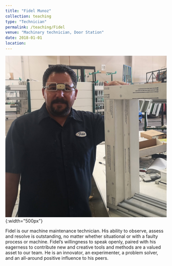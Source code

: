 ```yaml
---
title: "Fidel Munoz"
collection: teaching
type: "Technician"
permalink: /teaching/Fidel
venue: "Machinary technician, Door Station"
date: 2018-01-01
location:
---
```


![fidel](/images/fidel.jpg){:width="500px"}

Fidel is our machine maintenance technician. His ability to observe, assess and resolve is outstanding, no matter whether situational or with a faulty process or machine. Fidel’s willingness to speak openly, paired with his eagerness to contribute new and creative tools and methods are a valued asset to our team. He is an innovator, an experimenter, a problem solver, and an all-around positive influence to his peers.      

